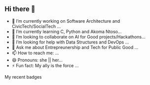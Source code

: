 ## Hi there 👋

- 🔭 I’m currently working on Software Architecture and CivicTech/SocialTech ...
- 🌱 I’m currently learning C, Python and Akoma Ntoso...
- 👯 I’m looking to collaborate on AI for Good projects/Hackathons...
- 🤔 I’m looking for help with Data Structures and DevOps ...
- 💬 Ask me about Entrepreunership and Tech for Public Good ...
- 📫 How to reach me: ...
- 😄 Pronouns: she || her...
- ⚡ Fun fact: My ally is the force ...

My recent badges
